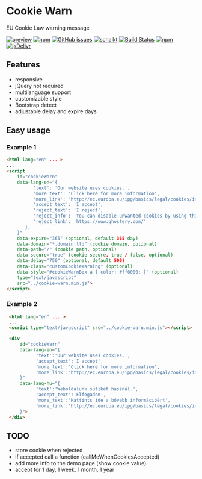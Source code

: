 # Cookie Warn

EU Cookie Law warning message

[![preview](https://img.shields.io/badge/preview-click_here-green.svg?style=flat-square)](http://schalk.hu/projects/cookie-warn/demo/)
[![npm](https://img.shields.io/npm/dt/cookie-warn.svg?style=flat-square)](https://www.npmjs.com/package/cookie-warn)
[![GitHub issues](https://img.shields.io/github/issues/schalkt/cookie-warn.svg?style=flat-square)](https://github.com/schalkt/cookie-warn/issues)
[![schalkt](https://img.shields.io/david/schalkt/cookie-warn.svg?style=flat-square)](https://david-dm.org/schalkt/cookie-warn)
[![Build Status](https://travis-ci.org/schalkt/cookie-warn.svg?branch=master)](https://travis-ci.org/schalkt/cookie-warn)
[![npm](https://img.shields.io/npm/v/cookie-warn.svg?style=flat-square)](https://www.npmjs.com/package/cookie-warn)
[![jsDelivr](https://data.jsdelivr.com/v1/package/npm/cookie-warn/badge)](https://www.jsdelivr.com/package/npm/cookie-warn)

## Features


- responsive
- jQuery not required
- multilanguage support
- customizable style
- Bootstrap detect
- adjustable delay and expire days

## Easy usage

### Example 1

```html
<html lang="en" ... >
...
<script
    id="cookieWarn"
    data-lang-en="{
          'text': 'Our website uses cookies.',
          'more_text': 'Click here for more information',
          'more_link': 'http://ec.europa.eu/ipg/basics/legal/cookies/index_en.htm',
          'accept_text': 'I accept',
          'reject_text': 'I reject',
          'reject_info': 'You can disable unwanted cookies by using this program',
          'reject_link': 'https://www.ghostery.com/'
       },
    }"
    data-expire="365" (optional, default 365 day)
    data-domain="*.domain.tld" (cookie domain, optional)
    data-path="/" (cookie path, optional)
    data-secure="true" (cookie secure, true / false, optional)
    data-delay="750" (optional, default 500)
    data-class="customCookieWarning" (optional)
    data-style="#cookieWarnBox a { color: #ff0000; }" (optional)
    type="text/javascript"
    src="../cookie-warn.min.js">
</script>
```

### Example 2

```html
 <html lang="en" ... >
 ...
 <script type="text/javascript" src="../cookie-warn.min.js"></script>

 <div
     id="cookieWarn"
     data-lang-en="{
           'text':'Our website uses cookies.',
           'accept_text':'I accept',
           'more_text':'Click here for more information',
           'more_link':'http://ec.europa.eu/ipg/basics/legal/cookies/index_en.htm'
     }"
     data-lang-hu="{
           'text':'Weboldalunk sütiket használ.',
           'accept_text':'Elfogadom',
           'more_text':'Kattints ide a bővebb információért',
           'more_link':'http://ec.europa.eu/ipg/basics/legal/cookies/index_en.htm'
     }">
 </div>

```

## TODO

- store cookie when rejected
- if accepted call a function (callMeWhenCookiesAccepted)
- add more info to the demo page (show cookie value)
- accept for 1 day, 1 week, 1 month, 1 year

